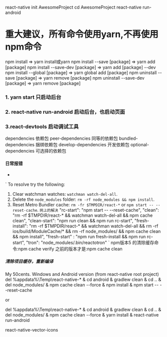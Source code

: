 react-native init AwesomeProject
cd AwesomeProject
react-native run-android

# 重大建议，所有命令使用yarn,不再使用npm命令

npm install  => yarn install或yarn
npm install --save [package] => yarn add [package]
npm install --save-dev [package] => yarn add [package] --dev
npm install --global [package] => yarn global add [package]
npm uninstall --save [package] => yarn remove [package]
npm uninstall --save-dev [package] => yarn remove [package]


###  1. yarn start  只启动后台

### 2. react-native run-android  启动后台，也启动页面

### 3.react-devtools  启动调试工具

dependencies 依赖包
peer-dependencies 同等的依赖包
bundled-dependencies 捆绑依赖包
develop-dependencies 开发依赖包
optional-dependencies 可选择的依赖包


#### 日常报错
- 
`
To resolve try the following:
  1. Clear watchman watches: `watchman watch-del-all`.
  2. Delete the `node_modules` folder: `rm -rf node_modules && npm install`.
  3. Reset Metro Bundler cache: `rm -fr $TMPDIR/react-*` or `npm start -- --reset-cache`.
`
网上的解决
`
		"rc-start": "npm start -- --reset-cache",
		"clean": "rm -rf $TMPDIR/react-* && watchman watch-del-all && npm cache clean",
		"clean-start": "npm run clean && npm run rc-start",
		"fresh-install": "rm -rf $TMPDIR/react-* && watchman watch-del-all && rm -rf ios/build/ModuleCache/* && rm -rf node_modules/ && npm cache clean && npm install",
		"fresh-start" : "npm run fresh-install && npm run rc-start",
		"tron": "node_modules/.bin/reactotron"
`
npm版本5 的清除缓存命令:npm cache verify
之前的版本才是:npm cache clean


##### 清除项目缓存，重新编译
My 50cents. Windows and Android version (from react-native root project)
del %appdata%\Temp\react-native-* & cd android & gradlew clean & cd .. & del node_modules/ & npm cache clean --force & npm install & npm start -- --reset-cache

or

del %appdata%\Temp\react-native-* & cd android & gradlew clean & cd .. & del node_modules/ & npm cache clean --force & yarn install & react-native run-android




react-native-vector-icons